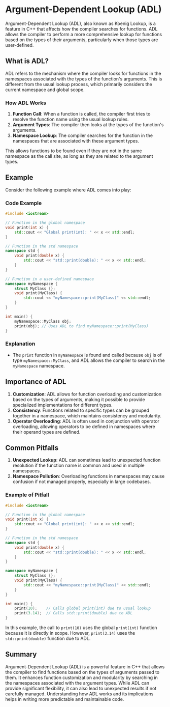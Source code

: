 # Argument-Dependent Lookup (ADL)

Argument-Dependent Lookup (ADL), also known as Koenig Lookup, is a feature in C++ that affects how the compiler searches for functions. ADL allows the compiler to perform a more comprehensive lookup for functions based on the types of their arguments, particularly when those types are user-defined.

## What is ADL?

ADL refers to the mechanism where the compiler looks for functions in the namespaces associated with the types of the function's arguments. This is different from the usual lookup process, which primarily considers the current namespace and global scope.

### How ADL Works

1. **Function Call**: When a function is called, the compiler first tries to resolve the function name using the usual lookup rules.
2. **Argument Types**: The compiler then looks at the types of the function's arguments.
3. **Namespace Lookup**: The compiler searches for the function in the namespaces that are associated with these argument types.

This allows functions to be found even if they are not in the same namespace as the call site, as long as they are related to the argument types.

## Example

Consider the following example where ADL comes into play:

### Code Example

```cpp
#include <iostream>

// Function in the global namespace
void print(int x) {
    std::cout << "Global print(int): " << x << std::endl;
}

// Function in the std namespace
namespace std {
    void print(double x) {
        std::cout << "std::print(double): " << x << std::endl;
    }
}

// Function in a user-defined namespace
namespace myNamespace {
    struct MyClass {};
    void print(MyClass) {
        std::cout << "myNamespace::print(MyClass)" << std::endl;
    }
}

int main() {
    myNamespace::MyClass obj;
    print(obj); // Uses ADL to find myNamespace::print(MyClass)
}
```

### Explanation

- The `print` function in `myNamespace` is found and called because `obj` is of type `myNamespace::MyClass`, and ADL allows the compiler to search in the `myNamespace` namespace.

## Importance of ADL

1. **Customization**: ADL allows for function overloading and customization based on the types of arguments, making it possible to provide specialized implementations for different types.
2. **Consistency**: Functions related to specific types can be grouped together in a namespace, which maintains consistency and modularity.
3. **Operator Overloading**: ADL is often used in conjunction with operator overloading, allowing operators to be defined in namespaces where their operand types are defined.

## Common Pitfalls

1. **Unexpected Lookup**: ADL can sometimes lead to unexpected function resolution if the function name is common and used in multiple namespaces.
2. **Namespace Pollution**: Overloading functions in namespaces may cause confusion if not managed properly, especially in large codebases.

### Example of Pitfall

```cpp
#include <iostream>

// Function in the global namespace
void print(int x) {
    std::cout << "Global print(int): " << x << std::endl;
}

// Function in the std namespace
namespace std {
    void print(double x) {
        std::cout << "std::print(double): " << x << std::endl;
    }
}

namespace myNamespace {
    struct MyClass {};
    void print(MyClass) {
        std::cout << "myNamespace::print(MyClass)" << std::endl;
    }
}

int main() {
    print(10);    // Calls global print(int) due to usual lookup
    print(3.14);  // Calls std::print(double) due to ADL
}
```

In this example, the call to `print(10)` uses the global `print(int)` function because it is directly in scope. However, `print(3.14)` uses the `std::print(double)` function due to ADL.

## Summary

Argument-Dependent Lookup (ADL) is a powerful feature in C++ that allows the compiler to find functions based on the types of arguments passed to them. It enhances function customization and modularity by searching in the namespaces associated with the argument types. While ADL can provide significant flexibility, it can also lead to unexpected results if not carefully managed. Understanding how ADL works and its implications helps in writing more predictable and maintainable code.